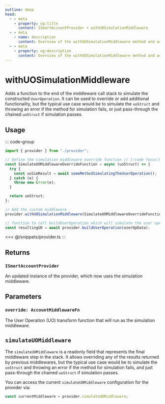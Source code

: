 ```yaml
---
outline: deep
head:
  - - meta
    - property: og:title
      content: ISmartAccountProvider • withUOSimulationMiddleware
  - - meta
    - name: description
      content: Overview of the withUOSimulationMiddleware method and accessing the simulateUOMiddleware readonly field on ISmartAccountProvider
  - - meta
    - property: og:description
      content: Overview of the withUOSimulationMiddleware method and accessing the simulateUOMiddleware readonly field on ISmartAccountProvider
---
```


# withUOSimulationMiddleware

Adds a function to the end of the middleware call stack to simulate the constructed `UserOperation`. It can be used to override or add additional functionality, but the typical use case would be to simulate the `uoStruct` and throwing an error if the method for simulation fails, or just pass-through the chained `uoStruct` if simulation passes.

## Usage

::: code-group

```ts [example.ts]
import { provider } from "./provider";

// Define the simulation middleware override function // [!code focus:99]
const SimulateUOMiddlewareOverrideFunction = async (uoStruct) => {
  try {
    const uoSimResult = await someMethodSimulatingTheUserOperation();
  } catch (e) {
    throw new Error(e);
  }

  return uoStruct;
};

// Add the custom middleware
provider.withUOSimulationMiddleware(SimulateUOMiddlewareOverrideFunction);

// function to call buildUserOperation which will simulate the user operation
const resultingUO = await provider.buildUserOperation(userOpData);
```

<<< @/snippets/provider.ts
:::

## Returns

### `ISmartAccountProvider`

An updated instance of the provider, which now uses the simulation middleware.

## Parameters

### `override: AccountMiddlewareFn`

The User Operation (UO) transform function that will run as the simulation middleware.

## `simulateUOMiddleware`

The `simulateUOMiddleware` is a readonly field that represents the final middleware step in the stack. It allows overriding any of the results returned by previous middlewares, but the typical use case would be to simulate the `uoStruct` and throwing an error if the method for simulation fails, and just pass-through the chained `uoStruct` if simulation passes.

You can access the current `simulateUOMiddleware` configuration for the provider via:

```ts
const currentMiddleware = provider.simulateUOMiddleware;
```
